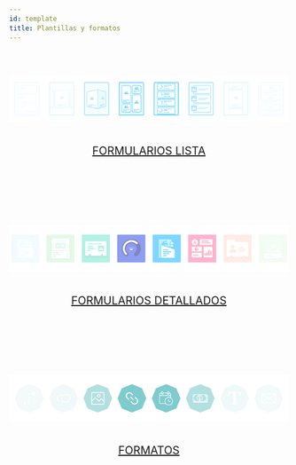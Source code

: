 ```yaml
---
id: template
title: Plantillas y formatos
---
```


<div style="text-align: center; margin-top: 20px; margin-bottom: 20px; height: 250px; width: 100%">
    <a class="button" href="../custom-listform-templates.html"><img style="vertical-align: middle;margin-top: 40px;margin-bottom: 20px" src="https://raw.githubusercontent.com/4d/4d-for-ios/release/docs/assets/en/template-formatters/buttonListFormTemplate.png"/><p style="font-size: 20px">FORMULARIOS LISTA</p></a>
</div>

<div style="text-align: center; margin-top: 20px; margin-bottom: 20px; height: 250px; width: 100%">
    <a class="button" href="../custom-detailform-templates.html"><img style="vertical-align: middle;margin-top: 40px;margin-bottom: 20px" src="https://raw.githubusercontent.com/4d/4d-for-ios/release/docs/assets/en/template-formatters/buttonDetailFormTemplate.png"/><p style="font-size: 20px">FORMULARIOS DETALLADOS</p></a>
</div>

<div style="text-align: center; margin-top: 20px; margin-bottom: 20px; height: 250px; width: 100%">
    <a class="button" href="../custom-data-formatters.html"><img style="vertical-align: middle;margin-top: 40px;margin-bottom: 20px" src="https://raw.githubusercontent.com/4d/4d-for-ios/release/docs/assets/en/template-formatters/buttonFormatters.png"/><p style="font-size: 20px">FORMATOS</p></a>
</div>
